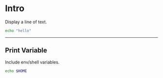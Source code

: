 # Intro

Display a line of text.

```bash {copyable}
echo "hello"
```

---

## Print Variable

Include env/shell variables.

```bash {copyable}
echo $HOME
```

